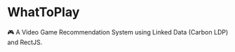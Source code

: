 # WhatToPlay
:video_game:  A Video Game Recommendation System using Linked Data (Carbon LDP) and RectJS. 
